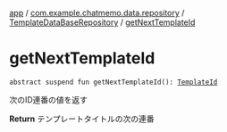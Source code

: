 [app](../../index.md) / [com.example.chatmemo.data.repository](../index.md) / [TemplateDataBaseRepository](index.md) / [getNextTemplateId](./get-next-template-id.md)

# getNextTemplateId

`abstract suspend fun getNextTemplateId(): `[`TemplateId`](../../com.example.chatmemo.domain.model.value/-template-id/index.md)

次のID連番の値を返す

**Return**
テンプレートタイトルの次の連番

